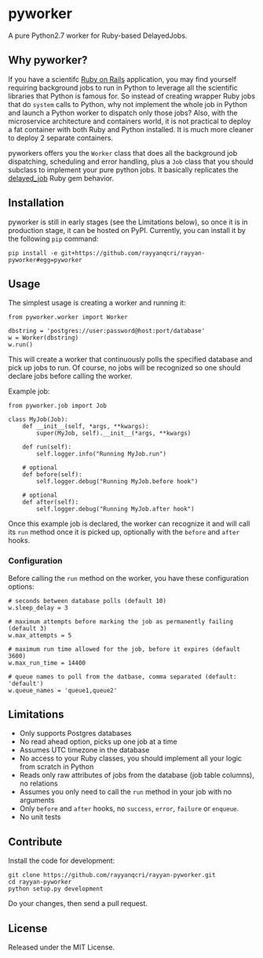 # pyworker

A pure Python2.7 worker for Ruby-based DelayedJobs.

## Why pyworker?

If you have a scientifc [Ruby on Rails](http://rubyonrails.org/) application,
you may find yourself requiring background jobs to run in Python
to leverage all the scientific libraries that Python is famous for.
So instead of creating wrapper Ruby jobs that do `system` calls to Python,
why not implement the whole job in Python and launch a Python worker
to dispatch only those jobs?
Also, with the microservice architecture and containers world,
it is not practical to deploy a fat container with both Ruby and Python
installed. It is much more cleaner to deploy 2 separate containers.

pyworkers offers you the `Worker` class that does all the background job
dispatching, scheduling and error handling, plus a `Job` class that you
should subclass to implement your pure python jobs. It basically replicates
the [delayed_job](https://github.com/collectiveidea/delayed_job) Ruby gem behavior.

## Installation

pyworker is still in early stages (see the Limitations below),
so once it is in production stage, it can be hosted on PyPI.
Currently, you can install it by the following `pip` command:

    pip install -e git+https://github.com/rayyanqcri/rayyan-pyworker#egg=pyworker

## Usage

The simplest usage is creating a worker and running it:

    from pyworker.worker import Worker

    dbstring = 'postgres://user:password@host:port/database'
    w = Worker(dbstring)
    w.run()

This will create a worker that continuously polls the specified database
and pick up jobs to run. Of course, no jobs will be recognized so one should
declare jobs before calling the worker.

Example job:

    from pyworker.job import Job

    class MyJob(Job):
        def __init__(self, *args, **kwargs):
            super(MyJob, self).__init__(*args, **kwargs)

        def run(self):
            self.logger.info("Running MyJob.run")

        # optional
        def before(self):
            self.logger.debug("Running MyJob.before hook")

        # optional
        def after(self):
            self.logger.debug("Running MyJob.after hook")

Once this example job is declared, the worker can recognize it and
will call its `run` method once it is picked up, optionally with the
`before` and `after` hooks.

### Configuration

Before calling the `run` method on the worker, you have these
configuration options:

    # seconds between database polls (default 10)
    w.sleep_delay = 3

    # maximum attempts before marking the job as permanently failing (default 3)
    w.max_attempts = 5

    # maximum run time allowed for the job, before it expires (default 3600)
    w.max_run_time = 14400

    # queue names to poll from the datbase, comma separated (default: 'default')
    w.queue_names = 'queue1,queue2'

## Limitations

- Only supports Postgres databases
- No read ahead option, picks up one job at a time
- Assumes UTC timezone in the database
- No access to your Ruby classes, you should implement all your logic from scratch in Python
- Reads only raw attributes of jobs from the database (job table columns), no relations
- Assumes you only need to call the `run` method in your job with no arguments
- Only `before` and `after` hooks, no `success`, `error`, `failure` or `enqueue`.
- No unit tests

## Contribute

Install the code for development:

    git clone https://github.com/rayyanqcri/rayyan-pyworker.git
    cd rayyan-pyworker
    python setup.py development

Do your changes, then send a pull request.

## License

Released under the MIT License.